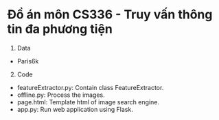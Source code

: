 # Đồ án môn CS336 - Truy vấn thông tin đa phương tiện

1. Data

- Paris6k

2. Code

- featureExtractor.py: Contain class FeatureExtractor.
- offline.py: Process the images.
- page.html: Template html of image search engine.
- app.py: Run web application using Flask.
